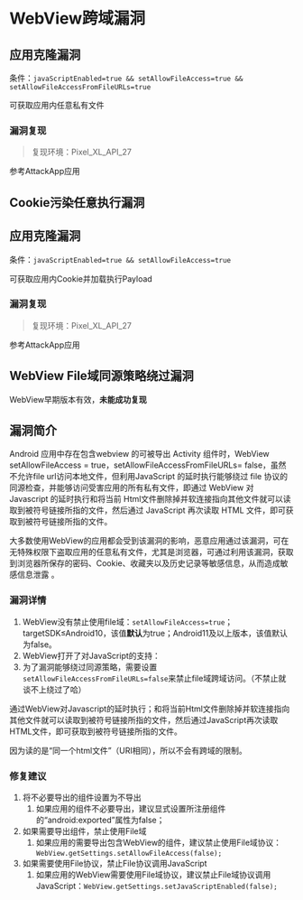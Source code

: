 # WebView跨域漏洞

## 应用克隆漏洞

条件：`javaScriptEnabled=true && setAllowFileAccess=true && setAllowFileAccessFromFileURLs=true`

可获取应用内任意私有文件

### 漏洞复现

>   复现环境：Pixel_XL_API_27

参考AttackApp应用

## Cookie污染任意执行漏洞

## 应用克隆漏洞

条件：`javaScriptEnabled=true && setAllowFileAccess=true`

可获取应用内Cookie并加载执行Payload

### 漏洞复现

>   复现环境：Pixel_XL_API_27

参考AttackApp应用

## WebView File域同源策略绕过漏洞

WebView早期版本有效，**未能成功复现**

## 漏洞简介

Android 应用中存在包含webview 的可被导出 Activity 组件时，WebView setAllowFileAccess = true，setAllowFileAccessFromFileURLs= false，虽然不允许file url访问本地文件，但利用JavaScript 的延时执行能够绕过 file 协议的同源检查，并能够访问受害应用的所有私有文件，即通过 WebView 对 Javascript 的延时执行和将当前 Html文件删除掉并软连接指向其他文件就可以读取到被符号链接所指的文件，然后通过 JavaScript 再次读取 HTML 文件，即可获取到被符号链接所指的文件。

大多数使用WebView的应用都会受到该漏洞的影响，恶意应用通过该漏洞，可在无特殊权限下盗取应用的任意私有文件，尤其是浏览器，可通过利用该漏洞，获取到浏览器所保存的密码、Cookie、收藏夹以及历史记录等敏感信息，从而造成敏感信息泄露 。

### 漏洞详情

1.  WebView没有禁止使用file域：`setAllowFileAccess=true`；targetSDK≤Android10，该值**默认**为true；Android11及以上版本，该值默认为false。
2.  WebView打开了对JavaScript的支持：
3.  为了漏洞能够绕过同源策略，需要设置`setAllowFileAccessFromFileURLs=false`来禁止file域跨域访问。（不禁止就谈不上绕过了哈）

通过WebView对Javascript的延时执行；和将当前Html文件删除掉并软连接指向其他文件就可以读取到被符号链接所指的文件，然后通过JavaScript再次读取HTML文件，即可获取到被符号链接所指的文件。

因为读的是“同一个html文件”（URI相同），所以不会有跨域的限制。

### 修复建议

1.  将不必要导出的组件设置为不导出
    1.  如果应用的组件不必要导出，建议显式设置所注册组件的“android:exported”属性为false；
2.  如果需要导出组件，禁止使用File域
    1.  如果应用的需要导出包含WebView的组件，建议禁止使用File域协议：`WebView.getSettings.setAllowFileAccess(false);`
3.  如果需要使用File协议，禁止File协议调用JavaScript
    1.  如果应用的WebView需要使用File域协议，建议禁止File域协议调用JavaScript：`WebView.getSettings.setJavaScriptEnabled(false);`